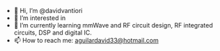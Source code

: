 - 👋 Hi, I’m @davidvantiori
- 👀 I’m interested in 
- 🌱 I’m currently learning mmWave and RF circuit design, RF integrated circuits, DSP and digital IC.
- 📫 How to reach me: aguilardavid33@hotmail.com

<!---
davidvantiori/davidvantiori is a ✨ special ✨ repository because its `README.md` (this file) appears on your GitHub profile.
You can click the Preview link to take a look at your changes.
--->
